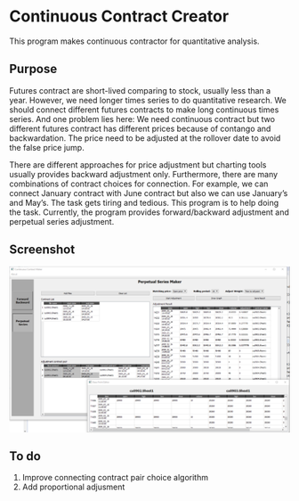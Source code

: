 # Continuous Contract Creator #

This program makes continuous contractor for quantitative analysis. 

## Purpose ##
Futures contract are short-lived comparing to stock, usually less than a year. 
However, we need longer times series to do quantitative research. 
We should connect different futures contracts to make long continuous times series. 
And one problem lies here: We need continuous contract but two different futures contract has different prices because of contango and backwardation. The price need to be adjusted at the rollover date to avoid the false price jump. 

There are different approaches for price adjustment but charting tools usually provides backward adjustment only. 
Furthermore, there are many combinations of contract choices for connection. 
For example, we can connect January contract with June contract but also we can use January’s and May’s. 
The task gets tiring and tedious. This program is to help doing the task. 
Currently, the program provides forward/backward adjustment and perpetual series adjustment. 

## Screenshot ##

<img align="center" src="./doc/screenshot.png">

## To do ##

1. Improve connecting contract pair choice algorithm
2. Add proportional adjusment
